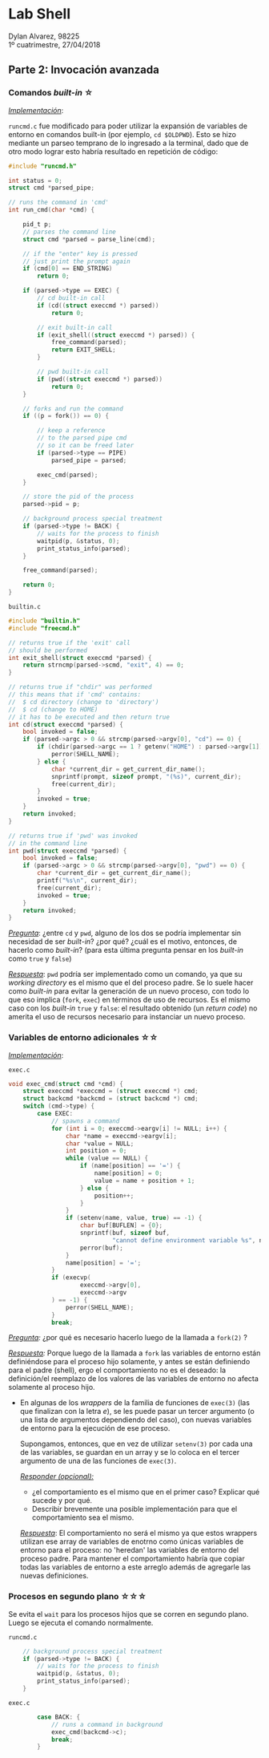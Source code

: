 # Lab Shell

Dylan Alvarez, 98225    
1º cuatrimestre, 27/04/2018

## Parte 2: Invocación avanzada

### Comandos _built-in_ ☆

_<u>Implementación</u>_:

`runcmd.c` fue modificado para poder utilizar la expansión de variables de entorno en comandos built-in (por ejemplo, `cd $OLDPWD`). Esto se hizo mediante un parseo temprano de lo ingresado a la terminal, dado que de otro modo lograr esto habría resultado en repetición de código: 
```c
#include "runcmd.h"

int status = 0;
struct cmd *parsed_pipe;

// runs the command in 'cmd'
int run_cmd(char *cmd) {

    pid_t p;
    // parses the command line
    struct cmd *parsed = parse_line(cmd);

    // if the "enter" key is pressed
    // just print the prompt again
    if (cmd[0] == END_STRING)
        return 0;

    if (parsed->type == EXEC) {
        // cd built-in call
        if (cd((struct execcmd *) parsed))
            return 0;

        // exit built-in call
        if (exit_shell((struct execcmd *) parsed)) {
            free_command(parsed);
            return EXIT_SHELL;
        }

        // pwd built-in call
        if (pwd((struct execcmd *) parsed))
            return 0;
    }

    // forks and run the command
    if ((p = fork()) == 0) {

        // keep a reference
        // to the parsed pipe cmd
        // so it can be freed later
        if (parsed->type == PIPE)
            parsed_pipe = parsed;

        exec_cmd(parsed);
    }

    // store the pid of the process
    parsed->pid = p;

    // background process special treatment
    if (parsed->type != BACK) {
        // waits for the process to finish
        waitpid(p, &status, 0);
        print_status_info(parsed);
    }

    free_command(parsed);

    return 0;
}
```

`builtin.c`

```c
#include "builtin.h"
#include "freecmd.h"

// returns true if the 'exit' call
// should be performed
int exit_shell(struct execcmd *parsed) {
    return strncmp(parsed->scmd, "exit", 4) == 0;
}

// returns true if "chdir" was performed
// this means that if 'cmd' contains:
// 	$ cd directory (change to 'directory')
// 	$ cd (change to HOME)
// it has to be executed and then return true
int cd(struct execcmd *parsed) {
    bool invoked = false;
    if (parsed->argc > 0 && strcmp(parsed->argv[0], "cd") == 0) {
        if (chdir(parsed->argc == 1 ? getenv("HOME") : parsed->argv[1]) == -1) {
            perror(SHELL_NAME);
        } else {
            char *current_dir = get_current_dir_name();
            snprintf(prompt, sizeof prompt, "(%s)", current_dir);
            free(current_dir);
        }
        invoked = true;
    }
    return invoked;
}

// returns true if 'pwd' was invoked
// in the command line
int pwd(struct execcmd *parsed) {
    bool invoked = false;
    if (parsed->argc > 0 && strcmp(parsed->argv[0], "pwd") == 0) {
        char *current_dir = get_current_dir_name();
        printf("%s\n", current_dir);
        free(current_dir);
        invoked = true;
    }
    return invoked;
}
```

_<u>Pregunta</u>_: ¿entre `cd` y `pwd`, alguno de los dos se podría implementar sin necesidad de ser _built-in_? ¿por qué? ¿cuál es el motivo, entonces, de hacerlo como _built-in_? (para esta última pregunta pensar en los _built-in_ como `true` y `false`)

_<u>Respuesta</u>_: `pwd` podría ser implementado como un comando, ya que su _working directory_ es el mismo que el del proceso padre. Se lo suele hacer como _built-in_ para evitar la generación de un nuevo proceso, con todo lo que eso implica (`fork`, `exec`) en términos de uso de recursos. Es el mismo caso con los _built-in_ `true` y `false`: el resultado obtenido (un _return code_) no amerita el uso de recursos necesario para instanciar un nuevo proceso.

### Variables de entorno adicionales ☆☆
_<u>Implementación</u>_:

`exec.c`

```c
void exec_cmd(struct cmd *cmd) {
    struct execcmd *execcmd = (struct execcmd *) cmd;
    struct backcmd *backcmd = (struct backcmd *) cmd;
    switch (cmd->type) {
        case EXEC:
            // spawns a command
            for (int i = 0; execcmd->eargv[i] != NULL; i++) {
                char *name = execcmd->eargv[i];
                char *value = NULL;
                int position = 0;
                while (value == NULL) {
                    if (name[position] == '=') {
                        name[position] = 0;
                        value = name + position + 1;
                    } else {
                        position++;
                    }
                }
                if (setenv(name, value, true) == -1) {
                    char buf[BUFLEN] = {0};
                    snprintf(buf, sizeof buf,
                             "cannot define environment variable %s", name);
                    perror(buf);
                }
                name[position] = '=';
            }
            if (execvp(
                    execcmd->argv[0],
                    execcmd->argv
            ) == -1) {
                perror(SHELL_NAME);
            }
            break;
```

  _<u>Pregunta</u>:_ ¿por qué es necesario hacerlo luego de la llamada a `fork(2)` ?
  
  _<u>Respuesta</u>:_ Porque luego de la llamada a `fork` las variables de entorno están definiéndose para el proceso hijo solamente, y antes se están definiendo para el padre (shell), ergo el comportamiento no es el deseado: la definición/el reemplazo de los valores de las variables de entorno no afecta solamente al proceso hijo.

- En algunas de los _wrappers_ de la familia de funciones de `exec(3)` (las que finalizan con la letra _e_), se les puede pasar un tercer argumento (o una lista de argumentos dependiendo del caso), con nuevas variables de entorno para la ejecución de ese proceso. 

  Supongamos, entonces, que en vez de utilizar `setenv(3)` por cada una de las variables, se guardan en un array y se lo coloca en el tercer argumento de una de las funciones de `exec(3)`.

  _<u>Responder (opcional):</u>_

  - ¿el comportamiento es el mismo que en el primer caso? Explicar qué sucede y por qué.
  - Describir brevemente una posible implementación para que el comportamiento sea el mismo.
  
  _<u>Respuesta</u>_: El comportamiento no será el mismo ya que estos wrappers utilizan ese array de variables de enotrno como únicas variables de entorno para el proceso: no 'heredan' las variables de entorno del proceso padre. Para mantener el comportamiento habría que copiar todas las variables de entorno a este arreglo además de agregarle las nuevas definiciones.

### Procesos en segundo plano ☆☆☆

Se evita el `wait` para los procesos hijos que se corren en segundo plano. Luego se ejecuta el comando normalmente.

`runcmd.c`

```c
    // background process special treatment
    if (parsed->type != BACK) {
        // waits for the process to finish
        waitpid(p, &status, 0);
        print_status_info(parsed);
    }
```

`exec.c`

```c
        case BACK: {
            // runs a command in background
            exec_cmd(backcmd->c);
            break;
        }
```
